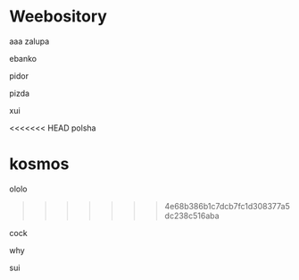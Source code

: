 # Weebository
aaa
zalupa

ebanko

pidor

pizda

xui

<<<<<<< HEAD
polsha

kosmos
=======
ololo
>>>>>>> 4e68b386b1c7dcb7fc1d308377a5dc238c516aba

cock

why

sui
